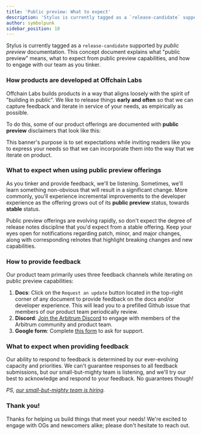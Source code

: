```yaml
---
title: 'Public preview: What to expect'
description: 'Stylus is currently tagged as a `release-candidate` supported by *public preview* documentation. This concept document explains what this means, and what to expect.'
author: symbolpunk
sidebar_position: 10
---
```


Stylus is currently tagged as a `release-candidate` supported by _public preview_ documentation. This concept document explains what "public preview" means, what to expect from public preview capabilities, and how to engage with our team as you tinker.

### How products are developed at Offchain Labs

Offchain Labs builds products in a way that aligns loosely with the spirit of "building in public". We like to release things **early and often** so that we can capture feedback and iterate in service of your needs, as empirically as possible.

To do this, some of our product offerings are documented with **public preview** disclaimers that look like this:

This banner's purpose is to set expectations while inviting readers like you to express your needs so that we can incorporate them into the way that we iterate on product.

### What to expect when using public preview offerings

As you tinker and provide feedback, we'll be listening. Sometimes, we'll learn something non-obvious that will result in a significant change. More commonly, you'll experience incremental improvements to the developer experience as the offering grows out of its **public preview** status, towards **stable** status.

Public preview offerings are evolving rapidly, so don't expect the degree of release notes discipline that you'd expect from a stable offering. Keep your eyes open for notifications regarding patch, minor, and major changes, along with corresponding relnotes that highlight breaking changes and new capabilities.

### How to provide feedback

Our product team primarily uses three feedback channels while iterating on public preview capabilities:

1.  **Docs**: Click on the `Request an update` button located in the top-right corner of any document to provide feedback on the docs and/or developer experience. This will lead you to a prefilled Github issue that members of our product team periodically review.
2.  **Discord**: [Join the Arbitrum Discord](https://discord.gg/arbitrum) to engage with members of the Arbitrum community and product team.
3.  **Google form**: Complete [this form](http://bit.ly/3yy6EUK) to ask for support.

### What to expect when providing feedback

Our ability to respond to feedback is determined by our ever-evolving capacity and priorities. We can't guarantee responses to all feedback submissions, but our small-but-mighty team is listening, and we'll try our best to acknowledge and respond to your feedback. No guarantees though!

_PS, [our small-but-mighty team is hiring](https://jobs.lever.co/offchainlabs)._

### Thank you!

Thanks for helping us build things that meet your needs! We're excited to engage with OGs and newcomers alike; please don't hesitate to reach out.
